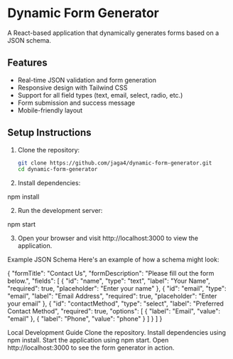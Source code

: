 # Dynamic Form Generator
A React-based application that dynamically generates forms based on a JSON schema.

## Features
- Real-time JSON validation and form generation
- Responsive design with Tailwind CSS
- Support for all field types (text, email, select, radio, etc.)
- Form submission and success message
- Mobile-friendly layout

## Setup Instructions
1. Clone the repository:
   ```bash
   git clone https://github.com/jaga4/dynamic-form-generator.git
   cd dynamic-form-generator

   
1. Install dependencies:

npm install

2. Run the development server:

npm start

3. Open your browser and visit http://localhost:3000 to view the application.

Example JSON Schema
Here's an example of how a schema might look:


{
  "formTitle": "Contact Us",
  "formDescription": "Please fill out the form below.",
  "fields": [
    {
      "id": "name",
      "type": "text",
      "label": "Your Name",
      "required": true,
      "placeholder": "Enter your name"
    },
    {
      "id": "email",
      "type": "email",
      "label": "Email Address",
      "required": true,
      "placeholder": "Enter your email"
    },
    {
      "id": "contactMethod",
      "type": "select",
      "label": "Preferred Contact Method",
      "required": true,
      "options": [
        { "label": "Email", "value": "email" },
        { "label": "Phone", "value": "phone" }
      ]
    }
  ]
}


Local Development Guide
Clone the repository.
Install dependencies using npm install.
Start the application using npm start.
Open http://localhost:3000 to see the form generator in action.

